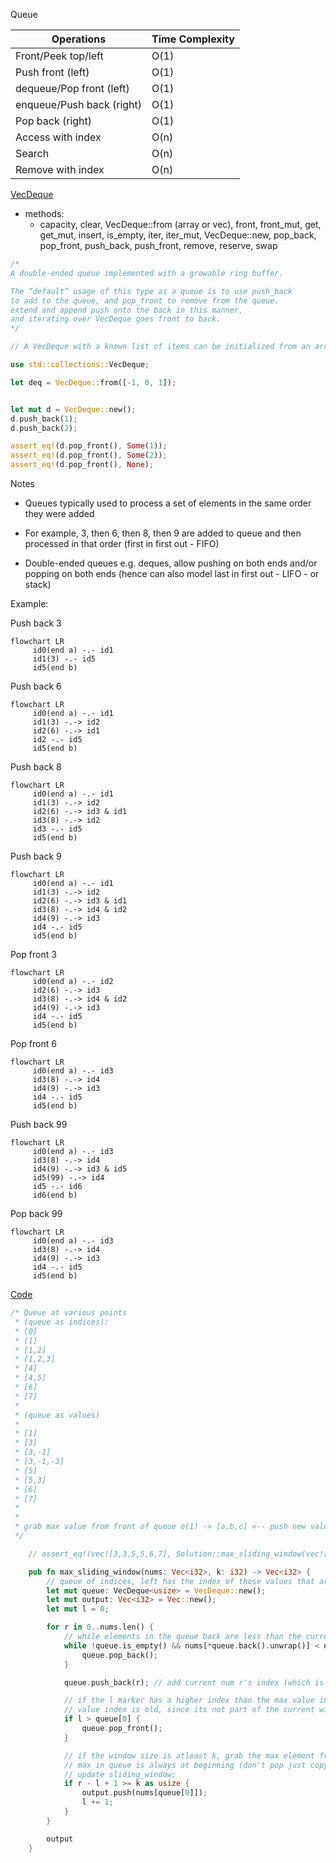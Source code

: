 Queue

| Operations | Time Complexity |
|------------|-----------------|
| Front/Peek top/left | O(1) |
| Push front (left) | O(1) |
| dequeue/Pop front (left) | O(1) |
| enqueue/Push back (right) | O(1) |
| Pop back (right) | O(1) |
| Access with index | O(n) |
| Search | O(n) |
| Remove with index | O(n) |

[VecDeque](https://doc.rust-lang.org/std/collections/struct.VecDeque.html)
* methods:
     *  capacity, clear, VecDeque::from (array or vec), front, front_mut, get, get_mut, insert, is_empty, iter, iter_mut, VecDeque::new, pop_back, pop_front, push_back, push_front, remove, reserve, swap
```rust
/*
A double-ended queue implemented with a growable ring buffer.

The “default” usage of this type as a queue is to use push_back 
to add to the queue, and pop_front to remove from the queue. 
extend and append push onto the back in this manner, 
and iterating over VecDeque goes front to back.
*/

// A VecDeque with a known list of items can be initialized from an array:

use std::collections::VecDeque;

let deq = VecDeque::from([-1, 0, 1]);


let mut d = VecDeque::new();
d.push_back(1);
d.push_back(2);

assert_eq!(d.pop_front(), Some(1));
assert_eq!(d.pop_front(), Some(2));
assert_eq!(d.pop_front(), None);
```

Notes
* Queues typically used to process a set of elements in the same order they were added
* For example, 3, then 6, then 8, then 9 are added to queue and then processed in that order (first in first out - FIFO)

* Double-ended queues e.g. deques, allow pushing on both ends and/or popping on both ends (hence can also model last in first out - LIFO - or stack)  

Example: 

Push back 3

```mermaid
flowchart LR
     id0(end a) -.- id1
     id1(3) -.- id5
     id5(end b)
```

Push back 6

```mermaid
flowchart LR
     id0(end a) -.- id1
     id1(3) -.-> id2
     id2(6) -.-> id1
     id2 -.- id5
     id5(end b)
```

Push back 8

```mermaid
flowchart LR
     id0(end a) -.- id1
     id1(3) -.-> id2
     id2(6) -.-> id3 & id1
     id3(8) -.-> id2
     id3 -.- id5
     id5(end b)
```

Push back 9

```mermaid    
flowchart LR
     id0(end a) -.- id1
     id1(3) -.-> id2
     id2(6) -.-> id3 & id1
     id3(8) -.-> id4 & id2
     id4(9) -.-> id3
     id4 -.- id5
     id5(end b)
```

Pop front 3

```mermaid    
flowchart LR
     id0(end a) -.- id2
     id2(6) -.-> id3
     id3(8) -.-> id4 & id2
     id4(9) -.-> id3
     id4 -.- id5
     id5(end b)
```

Pop front 6

```mermaid    
flowchart LR
     id0(end a) -.- id3
     id3(8) -.-> id4
     id4(9) -.-> id3
     id4 -.- id5
     id5(end b)
```

Push back 99

```mermaid    
flowchart LR
     id0(end a) -.- id3
     id3(8) -.-> id4
     id4(9) -.-> id3 & id5
     id5(99) -.-> id4
     id5 -.- id6
     id6(end b)
```

Pop back 99

```mermaid    
flowchart LR
     id0(end a) -.- id3
     id3(8) -.-> id4
     id4(9) -.-> id3
     id4 -.- id5
     id5(end b)
```

[Code](https://github.com/brpandey/leetcode/blob/9e0307e896995d7d2674a11465d265c02fb09204/rust/src/p0239_sliding_window_maximum.rs)

```rust
/* Queue at various points 
 * (queue as indices):
 * [0]
 * [1]
 * [1,2]
 * [1,2,3]
 * [4]
 * [4,5]
 * [6]
 * [7]
 *
 * (queue as values)
 *
 * [1]
 * [3]
 * [3,-1]
 * [3,-1,-3]
 * [5]
 * [5,3]
 * [6]
 * [7]
 *
 *
 * grab max value from front of queue o(1) -> [a,b,c] <-- push new value onto back of queue o(1) 
 */

    // assert_eq!(vec![3,3,5,5,6,7], Solution::max_sliding_window(vec![1,3,-1,-3,5,3,6,7], 3));

    pub fn max_sliding_window(nums: Vec<i32>, k: i32) -> Vec<i32> {
        // queue of indices, left has the index of those values that are of greater value
        let mut queue: VecDeque<usize> = VecDeque::new();
        let mut output: Vec<i32> = Vec::new();
        let mut l = 0;

        for r in 0..nums.len() {
            // while elements in the queue back are less than the current num r in nums, discard
            while !queue.is_empty() && nums[*queue.back().unwrap()] < nums[r] {
                queue.pop_back();
            }

            queue.push_back(r); // add current num r's index (which is r)

            // if the l marker has a higher index than the max value index in the queue, the max
            // value index is old, since its not part of the current window, so pop front in queue
            if l > queue[0] {
                queue.pop_front();
            }

            // if the window size is atleast k, grab the max element from queue
            // max in queue is always at beginning (don't pop just copy)
            // update sliding_window;
            if r - l + 1 >= k as usize {
                output.push(nums[queue[0]]);
                l += 1;
            }
        }

        output
    }

```
